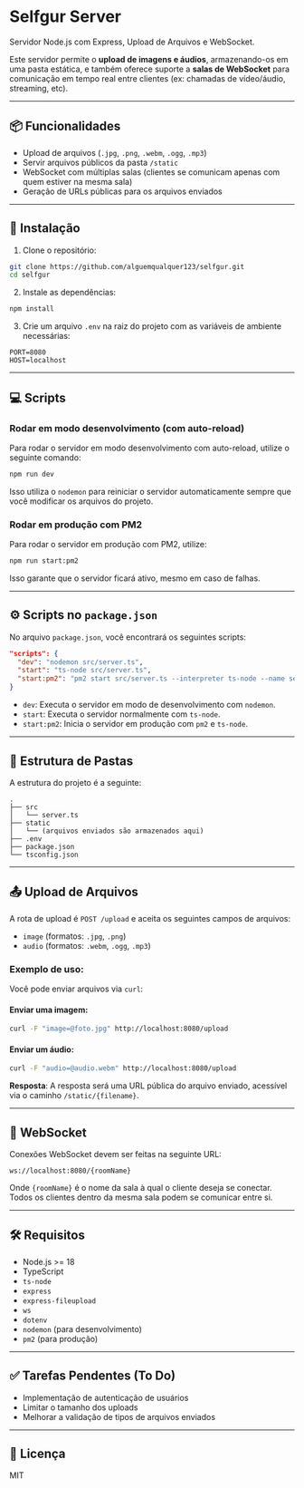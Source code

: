 # Selfgur Server

Servidor Node.js com Express, Upload de Arquivos e WebSocket.

Este servidor permite o **upload de imagens e áudios**, armazenando-os em uma pasta estática, e também oferece suporte a **salas de WebSocket** para comunicação em tempo real entre clientes (ex: chamadas de vídeo/áudio, streaming, etc).

---

## 📦 Funcionalidades

- Upload de arquivos (`.jpg`, `.png`, `.webm`, `.ogg`, `.mp3`)
- Servir arquivos públicos da pasta `/static`
- WebSocket com múltiplas salas (clientes se comunicam apenas com quem estiver na mesma sala)
- Geração de URLs públicas para os arquivos enviados

---

## 🚀 Instalação

1. Clone o repositório:

```bash
git clone https://github.com/alguemqualquer123/selfgur.git
cd selfgur
```

2. Instale as dependências:

```bash
npm install
```

3. Crie um arquivo `.env` na raiz do projeto com as variáveis de ambiente necessárias:

```
PORT=8080
HOST=localhost
```

---

## 💻 Scripts

### Rodar em modo desenvolvimento (com auto-reload)

Para rodar o servidor em modo desenvolvimento com auto-reload, utilize o seguinte comando:

```bash
npm run dev
```

Isso utiliza o `nodemon` para reiniciar o servidor automaticamente sempre que você modificar os arquivos do projeto.

### Rodar em produção com PM2

Para rodar o servidor em produção com PM2, utilize:

```bash
npm run start:pm2
```

Isso garante que o servidor ficará ativo, mesmo em caso de falhas.

---

## ⚙️ Scripts no `package.json`

No arquivo `package.json`, você encontrará os seguintes scripts:

```json
"scripts": {
  "dev": "nodemon src/server.ts",
  "start": "ts-node src/server.ts",
  "start:pm2": "pm2 start src/server.ts --interpreter ts-node --name selfgur"
}
```

- `dev`: Executa o servidor em modo de desenvolvimento com `nodemon`.
- `start`: Executa o servidor normalmente com `ts-node`.
- `start:pm2`: Inicia o servidor em produção com `pm2` e `ts-node`.

---

## 📁 Estrutura de Pastas

A estrutura do projeto é a seguinte:

```
.
├── src
│   └── server.ts
├── static
│   └── (arquivos enviados são armazenados aqui)
├── .env
├── package.json
└── tsconfig.json
```

---

## 📤 Upload de Arquivos

A rota de upload é `POST /upload` e aceita os seguintes campos de arquivos:

- `image` (formatos: `.jpg`, `.png`)
- `audio` (formatos: `.webm`, `.ogg`, `.mp3`)

### Exemplo de uso:

Você pode enviar arquivos via `curl`:

#### Enviar uma imagem:

```bash
curl -F "image=@foto.jpg" http://localhost:8080/upload
```

#### Enviar um áudio:

```bash
curl -F "audio=@audio.webm" http://localhost:8080/upload
```

**Resposta**: A resposta será uma URL pública do arquivo enviado, acessível via o caminho `/static/{filename}`.

---

## 🔗 WebSocket

Conexões WebSocket devem ser feitas na seguinte URL:

```
ws://localhost:8080/{roomName}
```

Onde `{roomName}` é o nome da sala à qual o cliente deseja se conectar. Todos os clientes dentro da mesma sala podem se comunicar entre si.

---

## 🛠 Requisitos

- Node.js >= 18
- TypeScript
- `ts-node`
- `express`
- `express-fileupload`
- `ws`
- `dotenv`
- `nodemon` (para desenvolvimento)
- `pm2` (para produção)

---

## ✅ Tarefas Pendentes (To Do)

- Implementação de autenticação de usuários
- Limitar o tamanho dos uploads
- Melhorar a validação de tipos de arquivos enviados

---

## 📃 Licença

MIT